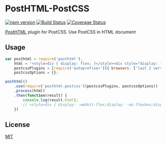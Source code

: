 # PostHTML-PostCSS
[![npm version](https://badge.fury.io/js/posthtml-postcss.svg)](http://badge.fury.io/js/posthtml-postcss)
[![Build Status](https://travis-ci.org/posthtml/posthtml-postcss.svg?branch=master)](https://travis-ci.org/posthtml/posthtml-postcss?branch=master)
[![Coverage Status](https://coveralls.io/repos/posthtml/posthtml-postcss/badge.svg?branch=master)](https://coveralls.io/r/posthtml/posthtml-postcss?branch=master)

[PostHTML](https://github.com/posthtml/posthtml/) plugin for PostCSS. Use PostCSS in HTML document

## Usage
```javascript
var posthtml = require('posthtml'),
    html = '<style>div { display: flex; }</style><div style="display: flex;">Text</div>',
    postcssPlugins = [require('autoprefixer')({ browsers: ['last 2 versions'] })],
    postcssOptions = {};

posthtml()
    .use(require('posthtml-postcss')(postcssPlugins, postcssOptions))
    .process(html)
    .then(function(result) {
        console.log(result.html);
        // <style>div { display: -webkit-flex;display: -ms-flexbox;display: flex; }</style><div style="display: -webkit-flex;display: -ms-flexbox;display: flex;">Text</div>
    })
```

## License

[MIT](LICENSE)
